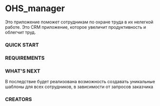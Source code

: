 # OHS_manager

Это приложение поможет сотрудникам по охране труда в их нелегкой работе. Это CRM приложение, которое увеличит продуктивность и облегчит труд.

### QUICK START

### REQUIREMENTS

### WHAT'S NEXT
В последствие будет реализована возможность создавать уникальные шаблоны для всех сотрудников, в зависимости от запросов заказчика

### CREATORS

[mastermind, developer alexei]: https://instagram.com/alexey_1mp?igshid=kdbfqlje21jj
[developer alexanr]: https://instagram.com/voronalk?igshid=1khklcn4ofq1k
[developer grisha]: https://www.instagram.com/bezz_g/
